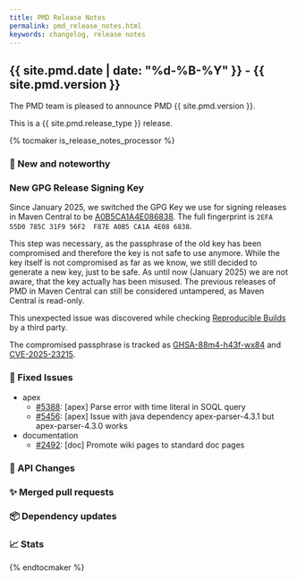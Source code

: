```yaml
---
title: PMD Release Notes
permalink: pmd_release_notes.html
keywords: changelog, release notes
---
```


## {{ site.pmd.date | date: "%d-%B-%Y" }} - {{ site.pmd.version }}

The PMD team is pleased to announce PMD {{ site.pmd.version }}.

This is a {{ site.pmd.release_type }} release.

{% tocmaker is_release_notes_processor %}

### 🚀 New and noteworthy

### New GPG Release Signing Key

Since January 2025, we switched the GPG Key we use for signing releases in Maven Central to be
[A0B5CA1A4E086838](https://keyserver.ubuntu.com/pks/lookup?search=0x2EFA55D0785C31F956F2F87EA0B5CA1A4E086838&fingerprint=on&op=index).
The full fingerprint is `2EFA 55D0 785C 31F9 56F2  F87E A0B5 CA1A 4E08 6838`.

This step was necessary, as the passphrase of the old key has been compromised and therefore the key is not
safe to use anymore. While the key itself is not compromised as far as we know, we still decided to generate a
new key, just to be safe. As until now (January 2025) we are not aware, that the key actually has been misused.
The previous releases of PMD in Maven Central can still be considered untampered, as Maven Central is read-only.

This unexpected issue was discovered while checking [Reproducible Builds](https://reproducible-builds.org/) by a
third party.

The compromised passphrase is tracked as [GHSA-88m4-h43f-wx84](https://github.com/pmd/pmd/security/advisories/GHSA-88m4-h43f-wx84)
and [CVE-2025-23215](https://www.cve.org/CVERecord?id=CVE-2025-23215).

### 🐛 Fixed Issues
* apex
  * [#5388](https://github.com/pmd/pmd/issues/5388): \[apex] Parse error with time literal in SOQL query
  * [#5456](https://github.com/pmd/pmd/issues/5456): \[apex] Issue with java dependency apex-parser-4.3.1 but apex-parser-4.3.0 works
* documentation
  * [#2492](https://github.com/pmd/pmd/issues/2492): \[doc] Promote wiki pages to standard doc pages

### 🚨 API Changes

### ✨ Merged pull requests
<!-- content will be automatically generated, see /do-release.sh -->

### 📦 Dependency updates
<!-- content will be automatically generated, see /do-release.sh -->

### 📈 Stats
<!-- content will be automatically generated, see /do-release.sh -->

{% endtocmaker %}

